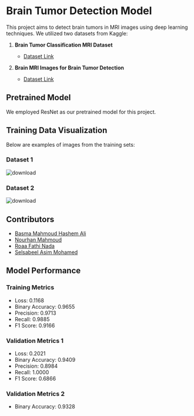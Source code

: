 # Brain Tumor Detection Model

This project aims to detect brain tumors in MRI images using deep learning techniques. We utilized two datasets from Kaggle:

1. **Brain Tumor Classification MRI Dataset**
   - [Dataset Link](https://www.kaggle.com/datasets/sartajbhuvaji/brain-tumor-classification-mri)

2. **Brain MRI Images for Brain Tumor Detection**
   - [Dataset Link](https://www.kaggle.com/datasets/navoneel/brain-mri-images-for-brain-tumor-detection/data)

## Pretrained Model
We employed ResNet as our pretrained model for this project.

## Training Data Visualization
Below are examples of images from the training sets:

### Dataset 1
![download](https://github.com/Basma2423/Brain-Tumor-Detection/assets/92788812/767e64ab-aa3a-4d22-88ff-0c77816f3390)

### Dataset 2
![download](https://github.com/Basma2423/Brain-Tumor-Detection/assets/92788812/921529ac-d201-41dc-97d4-f89b43fde12f)

## Contributors
- [Basma Mahmoud Hashem Ali](https://github.com/Basma2423)
- [Nourhan Mahmoud](https://github.com/NourhanMahmoudd)
- [Roaa Fathi Nada](https://github.com/rFathi03)
- [Selsabeel Asim Mohamed](https://github.com/SelsabeelA)

## Model Performance

### Training Metrics
- Loss: 0.1168
- Binary Accuracy: 0.9655
- Precision: 0.9713
- Recall: 0.9885
- F1 Score: 0.9166

### Validation Metrics 1
- Loss: 0.2021
- Binary Accuracy: 0.9409
- Precision: 0.8984
- Recall: 1.0000
- F1 Score: 0.6866

### Validation Metrics 2
- Binary Accuracy: 0.9328
